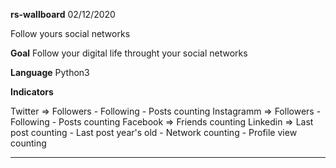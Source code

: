 **rs-wallboard**
02/12/2020

Follow yours social networks

**Goal**
Follow your digital life throught your social networks

**Language**
Python3

**Indicators**

Twitter => Followers - Following - Posts counting
Instagramm => Followers - Following - Posts counting
Facebook => Friends counting
Linkedin => Last post counting - Last post year's old - Network counting - Profile view counting

***



